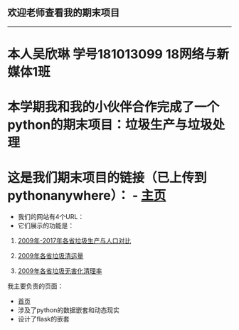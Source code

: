 ## 欢迎老师查看我的期末项目
-----
# 本人吴欣琳 学号181013099 18网络与新媒体1班
# 本学期我和我的小伙伴合作完成了一个python的期末项目：垃圾生产与垃圾处理
# 这是我们期末项目的链接（已上传到pythonanywhere）： - [主页]() 
* 我们的网站有4个URL：
* 它们展示的功能是：

1. [2009年-2017年各省垃圾生产与人口对比](http://865152366.pythonanywhere.com/people_laji)

2. [2009年各省垃圾清运量](http://865152366.pythonanywhere.com/people_laji_map)

3. [2009年各省垃圾无害化清理率](http://865152366.pythonanywhere.com/wuhai)

我主要负责的页面：
* [首页](http://865152366.pythonanywhere.com) 
* 涉及了python的数据嵌套和动态现实 
* 设计了flask的嵌套
